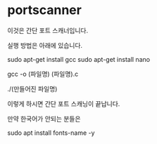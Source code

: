 # portscanner

이것은 간단 포트 스캐너입니다.

실행 방법은 아래에 있습니다.

sudo apt-get install gcc
sudo apt-get install nano

gcc -o (파일명) (파일명).c

./(만들어진 파일명)

이렇게 하시면 간단 포트 스캐닝이 끝납니다.

만약 한국어가 안되는 분들은

sudo apt install fonts-name -y
